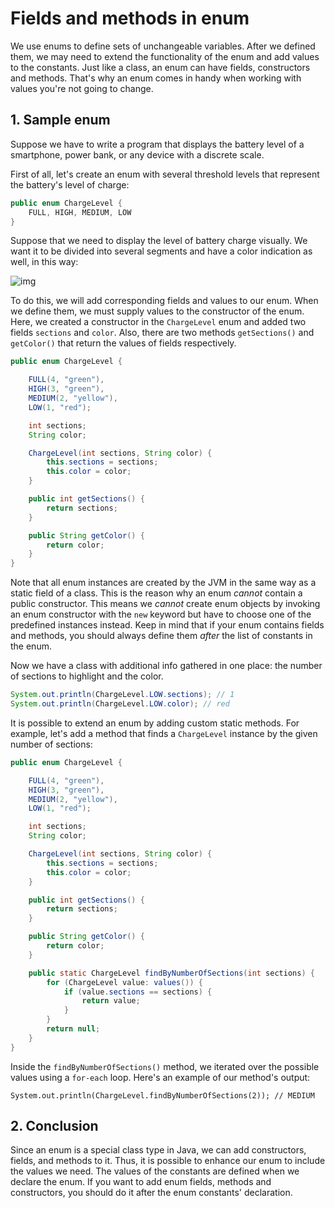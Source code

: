 # Fields and methods in enum

We use enums to define sets of unchangeable variables. After we defined them, we may need to extend the functionality of the enum and add values to the constants. Just like a class, an enum can have fields, constructors and methods. That's why an enum comes in handy when working with values you're not going to change.

## 1. Sample enum
Suppose we have to write a program that displays the battery level of a smartphone, power bank, or any device with a discrete scale.

First of all, let's create an enum with several threshold levels that represent the battery's level of charge:

```java
public enum ChargeLevel {
    FULL, HIGH, MEDIUM, LOW
}
```

Suppose that we need to display the level of battery charge visually. We want it to be divided into several segments and have a color indication as well, in this way:

![img](https://ucarecdn.com/f27993b3-827c-4e3c-a7d3-2e8cc6b74626/)

To do this, we will add corresponding fields and values to our enum. When we define them, we must supply values to the constructor of the enum. Here, we created a constructor in the `ChargeLevel` enum and added two fields `sections` and `color`. Also, there are two methods `getSections()` and `getColor()` that return the values of fields respectively.

```java
public enum ChargeLevel {

    FULL(4, "green"),
    HIGH(3, "green"),
    MEDIUM(2, "yellow"),
    LOW(1, "red");

    int sections;
    String color;

    ChargeLevel(int sections, String color) {
        this.sections = sections;
        this.color = color;
    }

    public int getSections() {
        return sections;
    }

    public String getColor() {
        return color;
    }
}
```

Note that all enum instances are created by the JVM in the same way as a static field of a class. This is the reason why an enum *cannot* contain a public constructor. This means we *cannot* create enum objects by invoking an enum constructor with the `new` keyword but have to choose one of the predefined instances instead.
Keep in mind that if your enum contains fields and methods, you should always define them *after* the list of constants in the enum.

Now we have a class with additional info gathered in one place: the number of sections to highlight and the color.
```java
System.out.println(ChargeLevel.LOW.sections); // 1
System.out.println(ChargeLevel.LOW.color); // red
```

It is possible to extend an enum by adding custom static methods. For example, let's add a method that finds a `ChargeLevel` instance by the given number of sections:
```java
public enum ChargeLevel {

    FULL(4, "green"),
    HIGH(3, "green"),
    MEDIUM(2, "yellow"),
    LOW(1, "red");

    int sections;
    String color;

    ChargeLevel(int sections, String color) {
        this.sections = sections;
        this.color = color;
    }

    public int getSections() {
        return sections;
    }

    public String getColor() {
        return color;
    }

    public static ChargeLevel findByNumberOfSections(int sections) {
        for (ChargeLevel value: values()) {
            if (value.sections == sections) {
                return value;
            }
        }
        return null;
    }
}
```

Inside the `findByNumberOfSections()` method, we iterated over the possible values using a `for-each` loop. Here's an example of our method's output:

    System.out.println(ChargeLevel.findByNumberOfSections(2)); // MEDIUM
    

## 2. Conclusion
Since an enum is a special class type in Java, we can add constructors, fields, and methods to it. Thus, it is possible to enhance our enum to include the values we need. The values of the constants are defined when we declare the enum. If you want to add enum fields, methods and constructors, you should do it after the enum constants' declaration.
